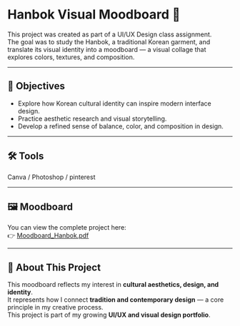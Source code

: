 # Hanbok Visual Moodboard 🎨

This project was created as part of a UI/UX Design class assignment.  
The goal was to study the Hanbok, a traditional Korean garment, and translate its visual identity into a moodboard — a visual collage that explores colors, textures, and composition.

---

## 🎯 Objectives
- Explore how Korean cultural identity can inspire modern interface design.  
- Practice aesthetic research and visual storytelling.  
- Develop a refined sense of balance, color, and composition in design.

---

## 🛠 Tools
Canva / Photoshop / pinterest

---

## 🖼 Moodboard
You can view the complete project here:  
👉 [Moodboard_Hanbok.pdf](moodboard/Moodboard_Hanbok.pdf)

---

## 💬 About This Project
This moodboard reflects my interest in **cultural aesthetics, design, and identity**.  
It represents how I connect **tradition and contemporary design** — a core principle in my creative process.  
This project is part of my growing **UI/UX and visual design portfolio**.
